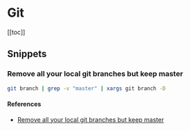 # Git

[[toc]]

## Snippets

### Remove all your local git branches but keep master

```bash
git branch | grep -v "master" | xargs git branch -D
```

#### References

- [Remove all your local git branches but keep master](https://coderwall.com/p/x3jmig/remove-all-your-local-git-branches-but-keep-master)
